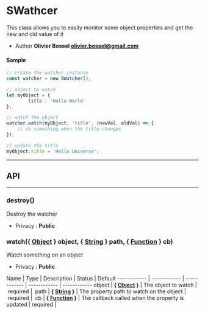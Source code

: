 # SWathcer
This class allows you to easily monitor some object properties and get the new and old value of it


- Author **Olivier Bossel <olivier.bossel@gmail.com>**

#### Sample
```js
// create the watcher instance
const watcher = new SWatcher();

// object to watch
let myObject = {
		title : 'Hello World'
};

// watch the object
watcher.watch(myObject, 'title', (newVal, oldVal) => {
 	// do something when the title changes
});

// update the title
myObject.title = 'Hello Universe';

```



-----------------------------
## API
-----------------------------

### destroy()
Destroy the watcher
- Privacy : **Public**




### watch({ <a class="link" href="https://developer.mozilla.org/fr/docs/Web/JavaScript/Reference/Objets_globaux/Object" target="_blank" title="Object">Object</a> } object, { <a class="link" href="https://developer.mozilla.org/fr/docs/Web/JavaScript/Reference/Objets_globaux/String" target="_blank" title="String">String</a> } path, { <a class="link" href="https://developer.mozilla.org/fr/docs/Web/JavaScript/Reference/Objets_globaux/Function" target="_blank" title="Function">Function</a> } cb)
Watch something on an object
- Privacy : **Public**



Name | Type | Description | Status | Default
------------ | ------------ | ------------ | ------------ | ------------
object | **{ <a class="link" href="https://developer.mozilla.org/fr/docs/Web/JavaScript/Reference/Objets_globaux/Object" target="_blank" title="Object">Object</a> }** | The object to watch | required | 
path | **{ <a class="link" href="https://developer.mozilla.org/fr/docs/Web/JavaScript/Reference/Objets_globaux/String" target="_blank" title="String">String</a> }** | The property path to watch on the object | required | 
cb | **{ <a class="link" href="https://developer.mozilla.org/fr/docs/Web/JavaScript/Reference/Objets_globaux/Function" target="_blank" title="Function">Function</a> }** | The callback called when the property is updated | required | 



